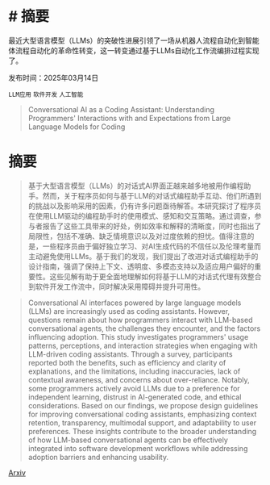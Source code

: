 # # 摘要
最近大型语言模型（LLMs）的突破性进展引领了一场从机器人流程自动化到智能体流程自动化的革命性转变，这一转变通过基于LLMs自动化工作流编排过程实现了。

发布时间：2025年03月14日

`LLM应用` `软件开发` `人工智能`

> Conversational AI as a Coding Assistant: Understanding Programmers' Interactions with and Expectations from Large Language Models for Coding

# 摘要

> 基于大型语言模型（LLMs）的对话式AI界面正越来越多地被用作编程助手。然而，关于程序员如何与基于LLM的对话式编程助手互动、他们所遇到的挑战以及影响采用的因素，仍有许多问题亟待解答。本研究探讨了程序员在使用LLM驱动的编程助手时的使用模式、感知和交互策略。通过调查，参与者报告了这些工具带来的好处，例如效率和解释的清晰度，同时也指出了局限性，包括不准确、缺乏情境意识以及对过度依赖的担忧。值得注意的是，一些程序员由于偏好独立学习、对AI生成代码的不信任以及伦理考量而主动避免使用LLMs。基于我们的发现，我们提出了改进对话式编程助手的设计指南，强调了保持上下文、透明度、多模态支持以及适应用户偏好的重要性。这些见解有助于更全面地理解如何将基于LLM的对话式代理有效整合到软件开发工作流中，同时解决采用障碍并提升可用性。

> Conversational AI interfaces powered by large language models (LLMs) are increasingly used as coding assistants. However, questions remain about how programmers interact with LLM-based conversational agents, the challenges they encounter, and the factors influencing adoption. This study investigates programmers' usage patterns, perceptions, and interaction strategies when engaging with LLM-driven coding assistants. Through a survey, participants reported both the benefits, such as efficiency and clarity of explanations, and the limitations, including inaccuracies, lack of contextual awareness, and concerns about over-reliance. Notably, some programmers actively avoid LLMs due to a preference for independent learning, distrust in AI-generated code, and ethical considerations. Based on our findings, we propose design guidelines for improving conversational coding assistants, emphasizing context retention, transparency, multimodal support, and adaptability to user preferences. These insights contribute to the broader understanding of how LLM-based conversational agents can be effectively integrated into software development workflows while addressing adoption barriers and enhancing usability.

[Arxiv](https://arxiv.org/abs/2503.16508)